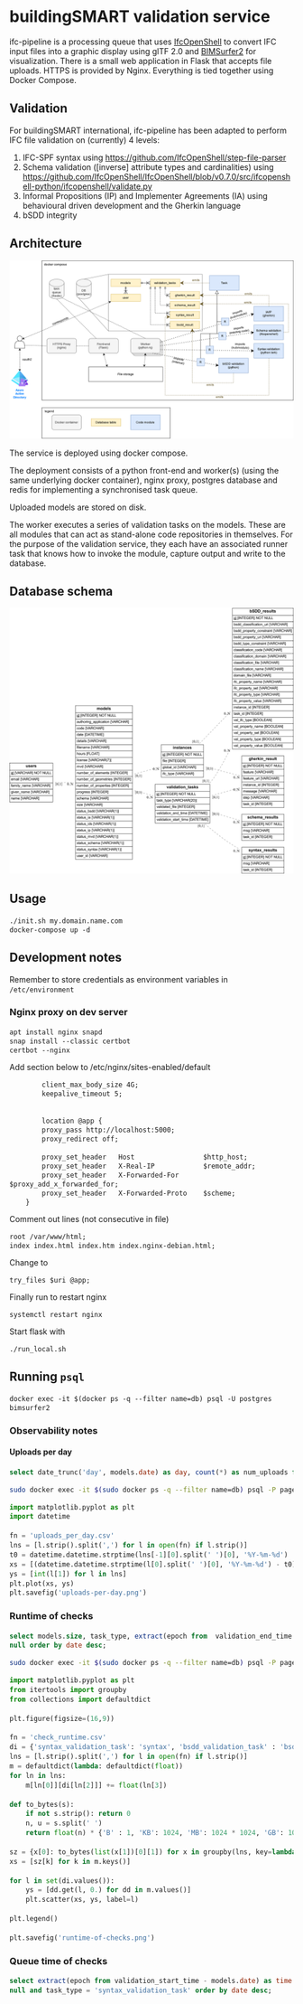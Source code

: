 # buildingSMART validation service

ifc-pipeline is a processing queue that uses [IfcOpenShell](https://github.com/IfcOpenShell/IfcOpenShell/) to convert IFC input files into a graphic display using glTF 2.0 and [BIMSurfer2](https://github.com/AECgeeks/BIMsurfer2/) for visualization. There is a small web application in Flask that accepts file uploads. HTTPS is provided by Nginx. Everything is tied together using Docker Compose.

## Validation

For buildingSMART international, ifc-pipeline has been adapted to perform IFC file validation on (currently) 4 levels:

1. IFC-SPF syntax using https://github.com/IfcOpenShell/step-file-parser
2. Schema validation ([inverse] attribute types and cardinalities) using https://github.com/IfcOpenShell/IfcOpenShell/blob/v0.7.0/src/ifcopenshell-python/ifcopenshell/validate.py
3. Informal Propositions (IP) and Implementer Agreements (IA) using behavioural driven development and the Gherkin language
4. bSDD integrity

## Architecture

![](ifc-pipeline-validation-architecture.png)

The service is deployed using docker compose. 

The deployment consists of a python front-end and worker(s) (using the same underlying docker container), nginx proxy, postgres database and redis for implementing a synchronised task queue.

Uploaded models are stored on disk.

The worker executes a series of validation tasks on the models. These are all modules that can act as stand-alone code repositories in themselves. For the purpose of the validation service, they each have an associated runner task that knows how to invoke the module, capture output and write to the database.

## Database schema

![](db-schema.png)

## Usage

~~~
./init.sh my.domain.name.com
docker-compose up -d
~~~

## Development notes

Remember to store credentials as environment variables in `/etc/environment`

### Nginx proxy on dev server

~~~
apt install nginx snapd
snap install --classic certbot
certbot --nginx
~~~

Add section below to /etc/nginx/sites-enabled/default

~~~
        client_max_body_size 4G;
        keepalive_timeout 5;


        location @app {
        proxy_pass http://localhost:5000;
        proxy_redirect off;

        proxy_set_header   Host                 $http_host;
        proxy_set_header   X-Real-IP            $remote_addr;
        proxy_set_header   X-Forwarded-For      $proxy_add_x_forwarded_for;
        proxy_set_header   X-Forwarded-Proto    $scheme;
    }
~~~ 

Comment out lines (not consecutive in file)

~~~
root /var/www/html;
index index.html index.htm index.nginx-debian.html;
~~~

Change to

~~~
try_files $uri @app;
~~~

Finally run to restart nginx

~~~
systemctl restart nginx
~~~

Start flask with

~~~
./run_local.sh
~~~

## Running `psql`

~~~
docker exec -it $(docker ps -q --filter name=db) psql -U postgres bimsurfer2
~~~

### Observability notes

#### Uploads per day

```sql
select date_trunc('day', models.date) as day, count(*) as num_uploads from models group by date_trunc('day', models.date) order by day desc;
```

```bash
sudo docker exec -it $(sudo docker ps -q --filter name=db) psql -P pager=off -tA -F, -U postgres bimsurfer2 -c "select date_trunc('day', models.date) as day, count(*) as num_uploads from models group by date_trunc('day', models.date) order by day desc;" > uploads_per_day.csv
```

```python
import matplotlib.pyplot as plt
import datetime

fn = 'uploads_per_day.csv'
lns = [l.strip().split(',') for l in open(fn) if l.strip()]
t0 = datetime.datetime.strptime(lns[-1][0].split(' ')[0], '%Y-%m-%d')
xs = [(datetime.datetime.strptime(l[0].split(' ')[0], '%Y-%m-%d') - t0).days for l in lns]
ys = [int(l[1]) for l in lns]
plt.plot(xs, ys)
plt.savefig('uploads-per-day.png')
```

### Runtime of checks

```sql
select models.size, task_type, extract(epoch from  validation_end_time - validation_start_time) as time  from models, validation_tasks where models.id=validation_tasks.validated_file and not validation_end_time is
null order by date desc;
```

```bash
sudo docker exec -it $(sudo docker ps -q --filter name=db) psql -P pager=off -tA -F, -U postgres bimsurfer2 -c "select code, models.size, task_type, extract(epoch from  validation_end_time - validation_start_time) as time from models, validation_tasks where models.id=validation_tasks.validated_file and not validation_end_time is null order by date desc;" > check_runtime.csv
```

```python
import matplotlib.pyplot as plt
from itertools import groupby
from collections import defaultdict

plt.figure(figsize=(16,9))

fn = 'check_runtime.csv'
di = {'syntax_validation_task': 'syntax', 'bsdd_validation_task' : 'bsdd', 'informal_propositions_task' : 'rules', 'schema_validation_task' : 'schema', 'implementer_agreements_task' : 'rules'}
lns = [l.strip().split(',') for l in open(fn) if l.strip()]
m = defaultdict(lambda: defaultdict(float))
for ln in lns:
    m[ln[0]][di[ln[2]]] += float(ln[3])

def to_bytes(s):
    if not s.strip(): return 0
    n, u = s.split(' ')
    return float(n) * {'B' : 1, 'KB': 1024, 'MB': 1024 * 1024, 'GB': 1024 * 1024 * 1024}[u] / 1024 / 1024

sz = {x[0]: to_bytes(list(x[1])[0][1]) for x in groupby(lns, key=lambda l: l[0])}
xs = [sz[k] for k in m.keys()]

for l in set(di.values()):
    ys = [dd.get(l, 0.) for dd in m.values()]
    plt.scatter(xs, ys, label=l)

plt.legend()

plt.savefig('runtime-of-checks.png')
```

### Queue time of checks

```sql
select extract(epoch from validation_start_time - models.date) as time from models, validation_tasks where models.id=validation_tasks.validated_file and not validation_end_time is
null and task_type = 'syntax_validation_task' order by date desc;
```

